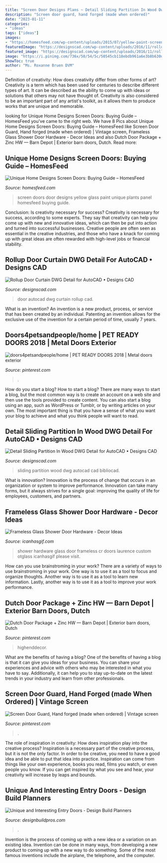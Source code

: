 ```yaml
---
title: "Screen Door Designs Plans ~ Detail Sliding Partition In Wood Dwg Detail For Autocad • Designs Cad"
description: "Screen door guard, hand forged (made when ordered)"
date: "2023-01-11"
categories:
- "ideas"
tags: ["ideas"]
images:
- "https://homesfeed.com/wp-content/uploads/2015/07/yellow-paint-screen-door-with-transparent-glass-panel-beautiful-decorative-plants-wood-planks-wall-system-in-grey-color.jpg"
featuredImage: "https://designscad.com/wp-content/uploads/2016/11/rollupdoorcurtain_65032-1000x557.gif"
featured_image: "https://designscad.com/wp-content/uploads/2016/11/rollupdoorcurtain_65032-1000x557.gif"
image: "https://i.pinimg.com/736x/50/54/5c/50545cb118ebdb961a6e3b8b630d2efd--screen-door-protector-grill-guard.jpg"
ShowToc: true
author: "Ms. Roxanne Bruen DVM"
---
```



Definition of creativity: How does creativity differ from other forms of art?
Creativity is a term which has been used for centuries to describe different types of art. It can be described as the ability to come up with ideas or solutions that others may not have thought of. Creativity is also considered to be an important part of any artist's toolkit, as it allows them to produce works that are unique and memorable.

	

		
looking for Unique Home Designs Screen Doors: Buying Guide – HomesFeed you've came to the right web. We have 8 Pics about Unique Home Designs Screen Doors: Buying Guide – HomesFeed like Screen Door Guard, Hand forged (made when ordered) | Vintage screen, Frameless Glass Shower Door Hardware - Decor Ideas and also Dutch Door Package + Zinc HW — Barn Depot | Exterior barn doors, Dutch. Read more:
		
    
## Unique Home Designs Screen Doors: Buying Guide – HomesFeed

<img loading=lazy src="https://homesfeed.com/wp-content/uploads/2015/07/yellow-paint-screen-door-with-transparent-glass-panel-beautiful-decorative-plants-wood-planks-wall-system-in-grey-color.jpg" onerror="this.onerror=null;this.src='https://tse1.mm.bing.net/th?id=OIP.E-eslKECI2DFRf5vRK8bJgHaLV&amp;pid=15.1';" alt="Unique Home Designs Screen Doors: Buying Guide – HomesFeed">

_Source: homesfeed.com_

>screen doors door designs yellow glass paint unique plants panel homesfeed buying guide. 

	

Conclusion: Is creativity necessary for success?
Creativity is necessary for success, according to some experts. They say that creativity can help you come up with new and innovative ideas, which can then be put into action and turned into successful businesses. Creative people are often seen as essential in the creative industries, and those who have a knack for coming up with great ideas are often rewarded with high-level jobs or financial stability.

    
## Rollup Door Curtain DWG Detail For AutoCAD • Designs CAD

<img loading=lazy src="https://designscad.com/wp-content/uploads/2016/11/rollupdoorcurtain_65032-1000x557.gif" onerror="this.onerror=null;this.src='https://tse4.mm.bing.net/th?id=OIP.plH7CtfbOLmw2-bCAg363gHaEI&amp;pid=15.1';" alt="Rollup Door Curtain DWG Detail for AutoCAD • Designs CAD">

_Source: designscad.com_

>door autocad dwg curtain rollup cad. 

	

What is an invention?
An invention is a new product, process, or service that has been created by an individual. Patenting an invention allows for the exclusive use of the invention for a certain period of time, usually 7 years.

    
## Doors4petsandpeople/home | PET READY DOORS 2018 | Metal Doors Exterior

<img loading=lazy src="https://i.pinimg.com/736x/bf/24/70/bf2470afdce8238d99804c3d896caa59.jpg" onerror="this.onerror=null;this.src='https://tse2.mm.bing.net/th?id=OIP.BJiRll76omWySoQBssg3JgHaJ3&amp;pid=15.1';" alt="doors4petsandpeople/home | PET READY DOORS 2018 | Metal doors exterior">

_Source: pinterest.com_

>. 

	

How do you start a blog?
How to start a blog? There are many ways to start a blog, but the most common way is to create an account on a web site and then use the tools provided to create content. You can also start a blog using an app, such as WordPress or Tumblr, or by writing articles on your own. The most important thing is that you have a sense of what you want your blog to achieve and what you think people will want to read.

    
## Detail Sliding Partition In Wood DWG Detail For AutoCAD • Designs CAD

<img loading=lazy src="https://designscad.com/wp-content/uploads/2016/11/detailslidingpartitioninwood_34370.gif" onerror="this.onerror=null;this.src='https://tse4.mm.bing.net/th?id=OIP.nb4F70VTFbYc8cxCG4ZsdwHaFJ&amp;pid=15.1';" alt="Detail Sliding Partition In Wood DWG Detail for AutoCAD • Designs CAD">

_Source: designscad.com_

>sliding partition wood dwg autocad cad bibliocad. 

	

What is innovation?
Innovation is the process of change that occurs in an organization or system to improve performance. Innovation can take many forms, but it always strives for a single goal: improving the quality of life for employees, customers, and partners.

    
## Frameless Glass Shower Door Hardware - Decor Ideas

<img loading=lazy src="https://www.icanhasgif.com/wp-content/uploads/2015/02/Frameless-Glass-Shower-Door-Hardware.jpg" onerror="this.onerror=null;this.src='https://tse2.mm.bing.net/th?id=OIP.sTgK7KVFhJEvZwjNKZWbZQHaJ6&amp;pid=15.1';" alt="Frameless Glass Shower Door Hardware - Decor Ideas">

_Source: icanhasgif.com_

>shower hardware glass door frameless cr doors laurence custom otglass icanhasgif please visit. 

	

How can you use brainstroming in your work?
There are a variety of ways to use brainstroming in your work. One way is to use it as a tool to focus and organize thoughts. Another way is to use it as a tool to learn new information. Lastly, another way is to use it as a tool to improve your work performance.

    
## Dutch Door Package + Zinc HW — Barn Depot | Exterior Barn Doors, Dutch

<img loading=lazy src="https://i.pinimg.com/736x/48/6d/34/486d345448939e3b251790527dc63843.jpg" onerror="this.onerror=null;this.src='https://tse3.mm.bing.net/th?id=OIP.pmhw8aRnbc-FHm8TN5I8yAHaJ3&amp;pid=15.1';" alt="Dutch Door Package + Zinc HW — Barn Depot | Exterior barn doors, Dutch">

_Source: pinterest.com_

>highenddecor. 

	

What are the benefits of having a blog?
One of the benefits of having a blog is that it can give you ideas for your business. You can share your experiences and advice with others who may be interested in what you have to say. Additionally, it can help you to stay up-to-date on the latest trends in your industry and learn from other professionals.

    
## Screen Door Guard, Hand Forged (made When Ordered) | Vintage Screen

<img loading=lazy src="https://i.pinimg.com/736x/50/54/5c/50545cb118ebdb961a6e3b8b630d2efd--screen-door-protector-grill-guard.jpg" onerror="this.onerror=null;this.src='https://tse4.mm.bing.net/th?id=OIP.wf5NmYH6qdoKL0ATPCV1ogHaJ4&amp;pid=15.1';" alt="Screen Door Guard, Hand forged (made when ordered) | Vintage screen">

_Source: pinterest.com_

>. 

	

The role of inspiration in creativity: How does inspiration play into the creative process?
Inspiration is a necessary part of the creative process, but it is not the only factor. In order to be creative, you need to have a good idea and be able to put that idea into practice. Inspiration can come from things like your own experience, books you read, films you watch, or even people you know. If you can get inspired by what you see and hear, your creativity will increase by leaps and bounds.

    
## Unique And Interesting Entry Doors - Design Build Planners

<img loading=lazy src="https://www.designbuildpros.com/wp-content/uploads/2018/10/Unique-Entry-Door-Design-Build-Planners-NJ-8.jpg" onerror="this.onerror=null;this.src='https://tse2.mm.bing.net/th?id=OIP.I9Ybdj1hB6rrogq-zMEeegHaKL&amp;pid=15.1';" alt="Unique and Interesting Entry Doors - Design Build Planners">

_Source: designbuildpros.com_

>. 

	

Invention is the process of coming up with a new idea or a variation on an existing idea. Invention can be done in many ways, from developing a new product to coming up with a new way to do something. Some of the most famous inventions include the airplane, the telephone, and the computer.

